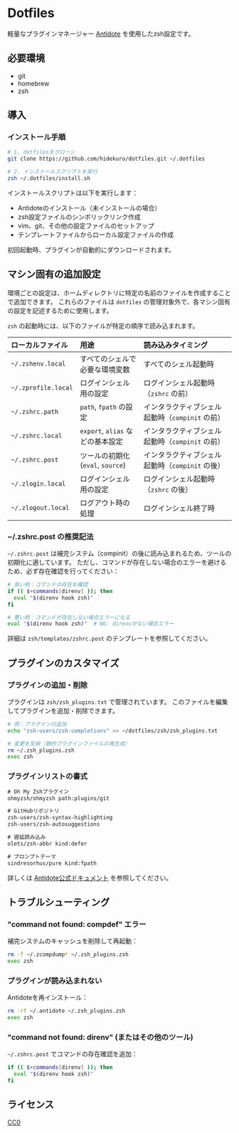 # Dotfiles

軽量なプラグインマネージャー [Antidote](https://github.com/mattmc3/antidote) を使用したzsh設定です。

## 必要環境

- git
- homebrew
- zsh

## 導入

### インストール手順

```bash
# 1. dotfilesをクローン
git clone https://github.com/hidekuro/dotfiles.git ~/.dotfiles

# 2. インストールスクリプトを実行
zsh ~/.dotfiles/install.sh
```

インストールスクリプトは以下を実行します：

- Antidoteのインストール（未インストールの場合）
- zsh設定ファイルのシンボリックリンク作成
- vim、git、その他の設定ファイルのセットアップ
- テンプレートファイルからローカル設定ファイルの作成

初回起動時、プラグインが自動的にダウンロードされます。

## マシン固有の追加設定

環境ごとの設定は、ホームディレクトリに特定の名前のファイルを作成することで追加できます。
これらのファイルは `dotfiles` の管理対象外で、各マシン固有の設定を記述するために使用します。

`zsh` の起動時には、以下のファイルが特定の順序で読み込まれます。

| ローカルファイル    | 用途                              | 読み込みタイミング                              |
| :------------------ | :-------------------------------- | :---------------------------------------------- |
| `~/.zshenv.local`   | すべてのシェルで必要な環境変数    | すべてのシェル起動時                            |
| `~/.zprofile.local` | ログインシェル用の設定            | ログインシェル起動時（`zshrc` の前）            |
| `~/.zshrc.path`     | `path`, `fpath` の設定            | インタラクティブシェル起動時（`compinit` の前） |
| `~/.zshrc.local`    | `export`, `alias` などの基本設定  | インタラクティブシェル起動時（`compinit` の前） |
| `~/.zshrc.post`     | ツールの初期化 (`eval`, `source`) | インタラクティブシェル起動時（`compinit` の後） |
| `~/.zlogin.local`   | ログインシェル用の設定            | ログインシェル起動時（`zshrc` の後）            |
| `~/.zlogout.local`  | ログアウト時の処理                | ログインシェル終了時                            |

### ~/.zshrc.post の推奨記法

`~/.zshrc.post` は補完システム（compinit）の後に読み込まれるため、ツールの初期化に適しています。
ただし、コマンドが存在しない場合のエラーを避けるため、必ず存在確認を行ってください：

```zsh
# 良い例：コマンドの存在を確認
if (( $+commands[direnv] )); then
  eval "$(direnv hook zsh)"
fi

# 悪い例：コマンドが存在しない場合エラーになる
eval "$(direnv hook zsh)"  # NG: direnvがない場合エラー
```

詳細は `zsh/templates/zshrc.post` のテンプレートを参照してください。

## プラグインのカスタマイズ

### プラグインの追加・削除

プラグインは `zsh/zsh_plugins.txt` で管理されています。
このファイルを編集してプラグインを追加・削除できます。

```bash
# 例：プラグインの追加
echo "zsh-users/zsh-completions" >> ~/dotfiles/zsh/zsh_plugins.txt

# 変更を反映（静的プラグインファイルの再生成）
rm ~/.zsh_plugins.zsh
exec zsh
```

### プラグインリストの書式

```txt
# Oh My Zshプラグイン
ohmyzsh/ohmyzsh path:plugins/git

# GitHubリポジトリ
zsh-users/zsh-syntax-highlighting
zsh-users/zsh-autosuggestions

# 遅延読み込み
olets/zsh-abbr kind:defer

# プロンプトテーマ
sindresorhus/pure kind:fpath
```

詳しくは [Antidote公式ドキュメント](https://getantidote.github.io/) を参照してください。

## トラブルシューティング

### "command not found: compdef" エラー

補完システムのキャッシュを削除して再起動：

```bash
rm -f ~/.zcompdump* ~/.zsh_plugins.zsh
exec zsh
```

### プラグインが読み込まれない

Antidoteを再インストール：

```bash
rm -rf ~/.antidote ~/.zsh_plugins.zsh
exec zsh
```

### "command not found: direnv" (またはその他のツール)

`~/.zshrc.post` でコマンドの存在確認を追加：

```zsh
if (( $+commands[direnv] )); then
  eval "$(direnv hook zsh)"
fi
```

## ライセンス

[CC0](https://creativecommons.org/publicdomain/zero/1.0/)
